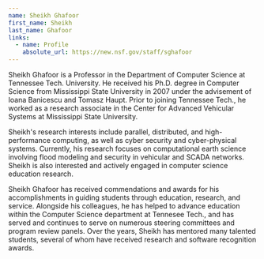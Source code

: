 ```yaml
---
name: Sheikh Ghafoor
first_name: Sheikh
last_name: Ghafoor
links:
  - name: Profile
    absolute_url: https://new.nsf.gov/staff/sghafoor
---
```

Sheikh Ghafoor is a Professor in the Department of Computer Science at Tennessee Tech. University. He received his Ph.D. degree in Computer Science from Mississippi State University in 2007 under the advisement of Ioana Banicescu and Tomasz Haupt. Prior to joining Tennessee Tech., he worked as a research associate in the Center for Advanced Vehicular Systems at Mississippi State University.

Sheikh's research interests include parallel, distributed, and high-performance computing, as well as cyber security and cyber-physical systems. Currently, his research focuses on computational earth science involving flood modeling and security in vehicular and SCADA networks. Sheikh is also interested and actively engaged in computer science education research.

Sheikh Ghafoor has received commendations and awards for his accomplishments in guiding students through education, research, and service. Alongside his colleagues, he has helped to advance education within the Computer Science department at Tennesee Tech., and has served and continues to serve on numerous steering committees and program review panels. Over the years, Sheikh has mentored many talented students, several of whom have received research and software recognition awards.
